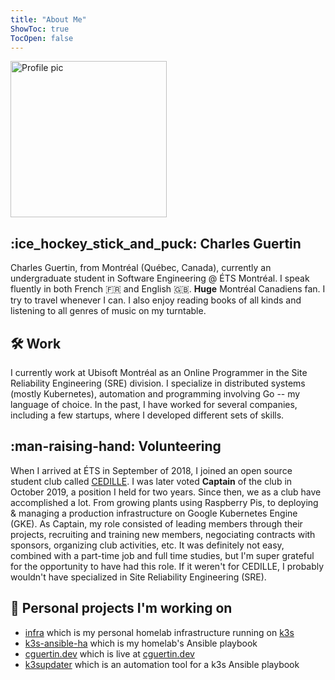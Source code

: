 ```yaml
---
title: "About Me"
ShowToc: true
TocOpen: false
---
```


<img loading="lazy" src="/img/profile.png" alt="Profile pic" width="250">

## :ice_hockey_stick_and_puck: Charles Guertin

Charles Guertin, from Montréal (Québec, Canada), currently an undergraduate student in Software Engineering @ ÉTS Montréal. I speak fluently in both French :fr: and English :uk:. **Huge** Montréal Canadiens fan. I try to travel whenever I can. I also enjoy reading books of all kinds and listening to all genres of music on my turntable.

## :hammer_and_wrench: Work 

I currently work at Ubisoft Montréal as an Online Programmer in the Site Reliability Engineering (SRE) division. I specialize in distributed systems (mostly Kubernetes), automation and programming involving Go -- my language of choice. In the past, I have worked for several companies, including a few startups, where I developed different sets of skills.

## :man-raising-hand: Volunteering

When I arrived at ÉTS in September of 2018, I joined an open source student club called [CEDILLE](https://cedille.etsmtl.ca). I was later voted **Captain** of the club in October 2019, a position I held for two years. Since then, we as a club have accomplished a lot. From growing plants using Raspberry Pis, to deploying & managing a production infrastructure on Google Kubernetes Engine (GKE). As Captain, my role consisted of leading members through their projects, recruiting and training new members, negociating contracts with sponsors, organizing club activities, etc. It was definitely not easy, combined with a part-time job and full time studies, but I'm super grateful for the opportunity to have had this role. If it weren't for CEDILLE, I probably wouldn't have specialized in Site Reliability Engineering (SRE).

## :open_file_folder: Personal projects I'm working on

* [infra](https://github.com/cguertin14/infra) which is my personal homelab infrastructure running on [k3s](https://k3s.io)
* [k3s-ansible-ha](https://github.com/cguertin14/k3s-ansible-ha) which is my homelab's Ansible playbook
* [cguertin.dev](https://github.com/cguertin14/cguertin.dev) which is live at [cguertin.dev](https://cguertin.dev)
* [k3supdater](https://github.com/cguertin14/k3supdater) which is an automation tool for a k3s Ansible playbook